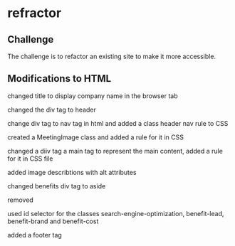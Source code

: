 # refractor
## Challenge
The challenge is to refactor an existing site to make it more accessible.
## Modifications to HTML
changed title to display company name in the browser tab

changed the div tag to header

change div tag to nav tag in html and added a class header nav rule to CSS

created a MeetingImage class and added a rule for it in CSS

changed a diiv tag a main tag to represent the main content, added a rule for it in CSS file

added image describtions with alt attributes

changed benefits div tag to aside

removed </img>

used id selector for the classes search-engine-optimization, benefit-lead, benefit-brand and benefit-cost

added a footer tag
